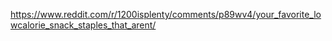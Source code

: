 https://www.reddit.com/r/1200isplenty/comments/p89wv4/your_favorite_lowcalorie_snack_staples_that_arent/